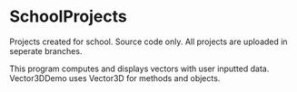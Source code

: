 # SchoolProjects
Projects created for school. Source code only. All projects are uploaded in seperate branches.

This program computes and displays vectors with user inputted data. Vector3DDemo uses Vector3D for methods and objects.

